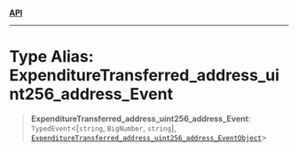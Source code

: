 [**API**](../../../README.md)

***

# Type Alias: ExpenditureTransferred\_address\_uint256\_address\_Event

> **ExpenditureTransferred\_address\_uint256\_address\_Event**: `TypedEvent`\<\[`string`, `BigNumber`, `string`\], [`ExpenditureTransferred_address_uint256_address_EventObject`](../interfaces/ExpenditureTransferred_address_uint256_address_EventObject.md)\>
